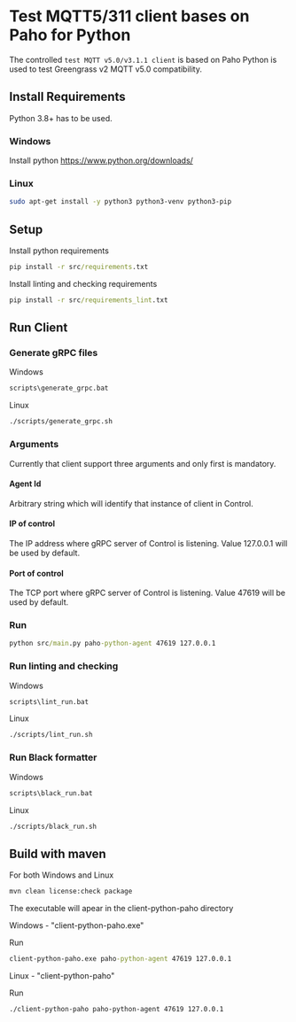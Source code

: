 # Test MQTT5/311 client bases on Paho for Python

The controlled `test MQTT v5.0/v3.1.1 client` is based on Paho Python is used to test Greengrass v2 MQTT v5.0 compatibility.

## Install Requirements

Python 3.8+ has to be used.

### Windows

Install python https://www.python.org/downloads/

### Linux

```sh
sudo apt-get install -y python3 python3-venv python3-pip
```

## Setup

Install python requirements

```cmd
pip install -r src/requirements.txt
```

Install linting and checking requirements

```cmd
pip install -r src/requirements_lint.txt
```

## Run Client

### Generate gRPC files

Windows

```cmd
scripts\generate_grpc.bat
```

Linux

```sh
./scripts/generate_grpc.sh
```

### Arguments
Currently that client support three arguments and only first is mandatory.

#### Agent Id
Arbitrary string which will identify that instance of client in Control.

#### IP of control
The IP address where gRPC server of Control is listening.
Value 127.0.0.1 will be used by default.

#### Port of control
The TCP port where gRPC server of Control is listening.
Value 47619 will be used by default.

### Run

```cmd
python src/main.py paho-python-agent 47619 127.0.0.1
```

### Run linting and checking

Windows

```cmd
scripts\lint_run.bat
```

Linux

```sh
./scripts/lint_run.sh
```

### Run Black formatter

Windows

```cmd
scripts\black_run.bat
```

Linux

```sh
./scripts/black_run.sh
```

## Build with maven

For both Windows and Linux

```sh
mvn clean license:check package
```
The executable will apear in the client-python-paho directory

Windows - "client-python-paho.exe"

Run

```cmd
client-python-paho.exe paho-python-agent 47619 127.0.0.1
```

Linux - "client-python-paho"

Run

```sh
./client-python-paho paho-python-agent 47619 127.0.0.1
```
